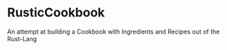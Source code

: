 # RusticCookbook
An attempt at building a Cookbook with Ingredients and Recipes out of the Rust-Lang
